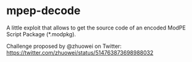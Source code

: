 mpep-decode
===========
A little exploit that allows to get the source code of an encoded ModPE Script Package (*.modpkg).

Challenge proposed by @zhuowei on Twitter: https://twitter.com/zhuowei/status/514763873698988032
